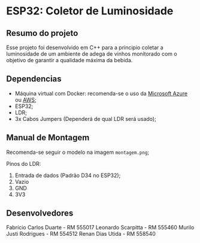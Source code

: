 # ESP32: Coletor de Luminosidade

## Resumo do projeto
Esse projeto foi desenvolvido em C++ para a principio coletar a luminosidade de um ambiente de adega de vinhos monitorado com o objetivo de garantir a qualidade máxima da bebida.

## Dependencias
- Máquina virtual com Docker: recomenda-se o uso da [Microsoft Azure](https://azure.microsoft.com/en-us) ou [AWS](https://aws.amazon.com/);
- ESP32;
- LDR;
- 3x Cabos Jumpers (Dependerá de qual LDR será usado);

## Manual de Montagem
Recomenda-se seguir o modelo na imagem `montagem.png`;

Pinos do LDR:
1. Entrada de dados (Padrão D34 no ESP32);
2. Vazio
3. GND
4. 3V3

## Desenvolvedores

Fabrício Carlos Duarte - RM 555017
Leonardo Scarpitta - RM 555460
Murilo Justi Rodrigues - RM 554512
Renan Dias Utida - RM 558540
